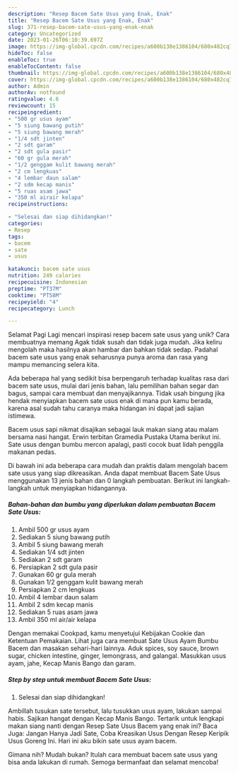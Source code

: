 ```yaml
---
description: "Resep Bacem Sate Usus yang Enak, Enak"
title: "Resep Bacem Sate Usus yang Enak, Enak"
slug: 371-resep-bacem-sate-usus-yang-enak-enak
category: Uncategorized
date: 2023-01-26T06:10:39.697Z
image: https://img-global.cpcdn.com/recipes/a600b138e1386104/680x482cq70/bacem-sate-usus-foto-resep-utama.jpg
hideToc: false
enableToc: true
enableTocContent: false
thumbnail: https://img-global.cpcdn.com/recipes/a600b138e1386104/680x482cq70/bacem-sate-usus-foto-resep-utama.jpg
cover: https://img-global.cpcdn.com/recipes/a600b138e1386104/680x482cq70/bacem-sate-usus-foto-resep-utama.jpg
author: Admin
authorAv: notfound
ratingvalue: 4.6
reviewcount: 15
recipeingredient:
- "500 gr usus ayam"
- "5 siung bawang putih"
- "5 siung bawang merah"
- "1/4 sdt jinten"
- "2 sdt garam"
- "2 sdt gula pasir"
- "60 gr gula merah"
- "1/2 genggam kulit bawang merah"
- "2 cm lengkuas"
- "4 lembar daun salam"
- "2 sdm kecap manis"
- "5 ruas asam jawa"
- "350 ml airair kelapa"
recipeinstructions:

- "Selesai dan siap dihidangkan!"
categories:
- Resep
tags:
- bacem
- sate
- usus

katakunci: bacem sate usus 
nutrition: 249 calories
recipecuisine: Indonesian
preptime: "PT37M"
cooktime: "PT58M"
recipeyield: "4"
recipecategory: Lunch

---
```



Selamat Pagi Lagi mencari inspirasi resep bacem sate usus yang unik? Cara membuatnya memang Agak tidak susah dan tidak juga mudah. Jika keliru mengolah maka hasilnya akan hambar dan bahkan tidak sedap. Padahal bacem sate usus yang enak seharusnya punya aroma dan rasa yang mampu memancing selera kita.


Ada beberapa hal yang sedikit bisa berpengaruh terhadap kualitas rasa dari bacem sate usus, mulai dari jenis bahan, lalu pemilihan bahan segar dan bagus, sampai cara membuat dan menyajikannya. Tidak usah bingung jika hendak menyiapkan bacem sate usus enak di mana pun kamu berada, karena asal sudah tahu caranya maka hidangan ini dapat jadi sajian istimewa.

Bacem usus sapi nikmat disajikan sebagai lauk makan siang atau malam bersama nasi hangat. Erwin terbitan Gramedia Pustaka Utama berikut ini. Sate usus dengan bumbu mercon apalagi, pasti cocok buat lidah penggila makanan pedas.


Di bawah ini ada beberapa cara mudah dan praktis dalam mengolah bacem sate usus yang siap dikreasikan. Anda dapat membuat Bacem Sate Usus menggunakan 13 jenis bahan dan 0 langkah pembuatan. Berikut ini langkah-langkah untuk menyiapkan hidangannya.

<!--inarticleads1-->

##### Bahan-bahan dan bumbu yang diperlukan dalam pembuatan Bacem Sate Usus:

1. Ambil 500 gr usus ayam
1. Sediakan 5 siung bawang putih
1. Ambil 5 siung bawang merah
1. Sediakan 1/4 sdt jinten
1. Sediakan 2 sdt garam
1. Persiapkan 2 sdt gula pasir
1. Gunakan 60 gr gula merah
1. Gunakan 1/2 genggam kulit bawang merah
1. Persiapkan 2 cm lengkuas
1. Ambil 4 lembar daun salam
1. Ambil 2 sdm kecap manis
1. Sediakan 5 ruas asam jawa
1. Ambil 350 ml air/air kelapa


Dengan memakai Cookpad, kamu menyetujui Kebijakan Cookie dan Ketentuan Pemakaian. Lihat juga cara membuat Sate Usus Ayam Bumbu Bacem dan masakan sehari-hari lainnya. Aduk spices, soy sauce, brown sugar, chicken intestine, ginger, lemongrass, and galangal. Masukkan usus ayam, jahe, Kecap Manis Bango dan garam. 

<!--inarticleads2-->

##### Step by step untuk membuat Bacem Sate Usus:


1. Selesai dan siap dihidangkan!

Ambillah tusukan sate tersebut, lalu tusukkan usus ayam, lakukan sampai habis. Sajikan hangat dengan Kecap Manis Bango. Tertarik untuk lengkapi makan siang nanti dengan Resep Sate Usus Bacem yang enak ini? Baca Juga: Jangan Hanya Jadi Sate, Coba Kreasikan Usus Dengan Resep Keripik Usus Goreng Ini. Hari ini aku bikin sate usus ayam bacem. 

Gimana nih? Mudah bukan? Itulah cara membuat bacem sate usus yang bisa anda lakukan di rumah. Semoga bermanfaat dan selamat mencoba!
